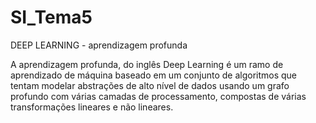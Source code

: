 # SI_Tema5
DEEP LEARNING - aprendizagem profunda

A aprendizagem profunda, do inglês Deep Learning é um ramo de aprendizado de máquina baseado em um conjunto de algoritmos que tentam modelar abstrações de alto nível de dados usando um grafo profundo com várias camadas de processamento, compostas de várias transformações lineares e não lineares.
